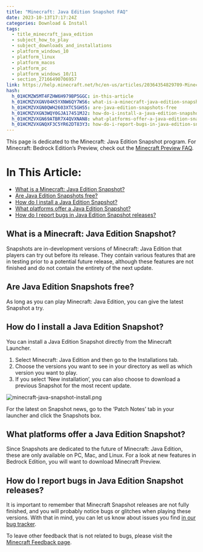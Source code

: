 ```yaml
---
title: "Minecraft: Java Edition Snapshot FAQ"
date: 2023-10-13T17:17:24Z
categories: Download & Install
tags:
  - title_minecraft_java_edition
  - subject_how_to_play
  - subject_downloads_and_installations
  - platform_windows_10
  - platform_linux
  - platform_macos
  - platform_pc
  - platform_windows_10/11
  - section_27166490706957
link: https://help.minecraft.net/hc/en-us/articles/20364354829709-Minecraft-Java-Edition-Snapshot-FAQ
hash:
  h_01HCMZW5MT4FZHW6H979BP5GGC: in-this-article
  h_01HCMZVXGNV04K5YXNW6QY7WS6: what-is-a-minecraft-java-edition-snapshot
  h_01HCMZVXGN0QWH2603XTC5GH55: are-java-edition-snapshots-free
  h_01HCMZVXGN3WQY0GJA17451MJ2: how-do-i-install-a-java-edition-snapshot
  h_01HCMZVXGN69ATBR7X4QVXNAN8: what-platforms-offer-a-java-edition-snapshot
  h_01HCMZVXGNQXF3C5YR62DT83Y3: how-do-i-report-bugs-in-java-edition-snapshot-releases
---
```


This page is dedicated to the Minecraft: Java Edition Snapshot program. For Minecraft: Bedrock Edition’s Preview, check out the [Minecraft Preview FAQ](./How-to-Install-Minecraft-Preview.md).

# In This Article:

- [What is a Minecraft: Java Edition Snapshot?](https://help.minecraft.net/hc/en-us/articles/undefined#h_01HCMZVXGNV04K5YXNW6QY7WS6)
- [Are Java Edition Snapshots free?](https://help.minecraft.net/hc/en-us/articles/undefined#h_01HCMZVXGN0QWH2603XTC5GH55)
- [How do I install a Java Edition Snapshot?](https://help.minecraft.net/hc/en-us/articles/undefined#h_01HCMZVXGN3WQY0GJA17451MJ2)
- [What platforms offer a Java Edition Snapshot?](https://help.minecraft.net/hc/en-us/articles/undefined#h_01HCMZVXGN69ATBR7X4QVXNAN8)
- [How do I report bugs in Java Edition Snapshot releases?](https://help.minecraft.net/hc/en-us/articles/undefined#h_01HCMZVXGNQXF3C5YR62DT83Y3)

## What is a Minecraft: Java Edition Snapshot?

Snapshots are in-development versions of Minecraft: Java Edition that players can try out before its release. They contain various features that are in testing prior to a potential future release, although these features are not finished and do not contain the entirety of the next update.

## Are Java Edition Snapshots free?

As long as you can play Minecraft: Java Edition, you can give the latest Snapshot a try.

## How do I install a Java Edition Snapshot?

You can install a Java Edition Snapshot directly from the Minecraft Launcher.

1.  Select Minecraft: Java Edition and then go to the Installations tab.
2.  Choose the versions you want to see in your directory as well as which version you want to play.
3.  If you select ‘New installation’, you can also choose to download a previous Snapshot for the most recent update.

![minecraft-java-snapshot-install.png](https://minecrafthelp.zendesk.com/hc/article_attachments/20364323482381)

For the latest on Snapshot news, go to the ‘Patch Notes’ tab in your launcher and click the Snapshots box.

## What platforms offer a Java Edition Snapshot?

Since Snapshots are dedicated to the future of Minecraft: Java Edition, these are only available on PC, Mac, and Linux. For a look at new features in Bedrock Edition, you will want to download Minecraft Preview.

## How do I report bugs in Java Edition Snapshot releases?

It is important to remember that Minecraft Snapshot releases are not fully finished, and you will probably notice bugs or glitches when playing these versions. With that in mind, you can let us know about issues you find [in our bug tracker](https://minecraft.net/en-us/bugs/pc/).

To leave other feedback that is not related to bugs, please visit the [Minecraft Feedback page](https://feedback.minecraft.net/hc/en-us).
